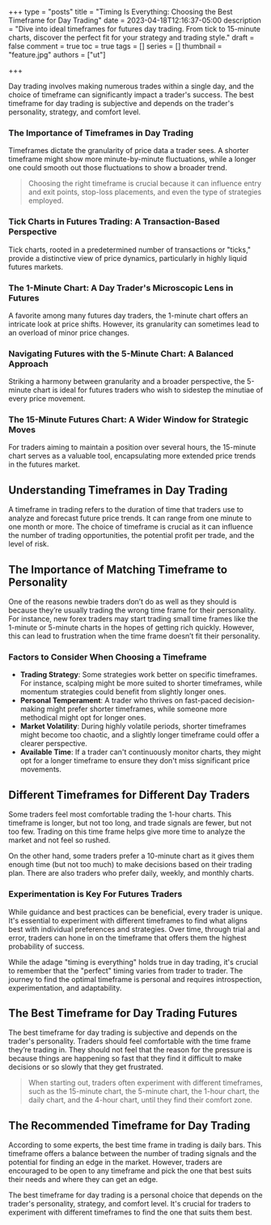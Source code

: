 +++
type = "posts"
title = "Timing Is Everything: Choosing the Best Timeframe for Day Trading"
date =  2023-04-18T12:16:37-05:00
description = "Dive into ideal timeframes for futures day trading. From tick to 15-minute charts, discover the perfect fit for your strategy and trading style."
draft = false
comment = true
toc = true
tags = []
series = []
thumbnail = "feature.jpg"
authors = ["ut"]

+++

Day trading involves making numerous trades within a single day, and the choice of timeframe can significantly impact a trader's success. The best timeframe for day trading is subjective and depends on the trader's personality, strategy, and comfort level.

### The Importance of Timeframes in Day Trading

Timeframes dictate the granularity of price data a trader sees. A shorter timeframe might show more minute-by-minute fluctuations, while a longer one could smooth out those fluctuations to show a broader trend.

> Choosing the right timeframe is crucial because it can influence entry and exit points, stop-loss placements, and even the type of strategies employed.

### Tick Charts in Futures Trading: A Transaction-Based Perspective

Tick charts, rooted in a predetermined number of transactions or "ticks," provide a distinctive view of price dynamics, particularly in highly liquid futures markets.

### The 1-Minute Chart: A Day Trader's Microscopic Lens in Futures

A favorite among many futures day traders, the 1-minute chart offers an intricate look at price shifts. However, its granularity can sometimes lead to an overload of minor price changes.

### Navigating Futures with the 5-Minute Chart: A Balanced Approach

Striking a harmony between granularity and a broader perspective, the 5-minute chart is ideal for futures traders who wish to sidestep the minutiae of every price movement.

### The 15-Minute Futures Chart: A Wider Window for Strategic Moves

For traders aiming to maintain a position over several hours, the 15-minute chart serves as a valuable tool, encapsulating more extended price trends in the futures market.

## Understanding Timeframes in Day Trading

A timeframe in trading refers to the duration of time that traders use to analyze and forecast future price trends. It can range from one minute to one month or more. The choice of timeframe is crucial as it can influence the number of trading opportunities, the potential profit per trade, and the level of risk.

## The Importance of Matching Timeframe to Personality

One of the reasons newbie traders don’t do as well as they should is because they’re usually trading the wrong time frame for their personality. For instance, new forex traders may start trading small time frames like the 1-minute or 5-minute charts in the hopes of getting rich quickly. However, this can lead to frustration when the time frame doesn’t fit their personality.


### Factors to Consider When Choosing a Timeframe

 - **Trading Strategy**: Some strategies work better on specific timeframes. For instance, scalping might be more suited to shorter timeframes, while momentum strategies could benefit from slightly longer ones.
 - **Personal Temperament**: A trader who thrives on fast-paced decision-making might prefer shorter timeframes, while someone more methodical might opt for longer ones.
 - **Market Volatility**: During highly volatile periods, shorter timeframes might become too chaotic, and a slightly longer timeframe could offer a clearer perspective.
 - **Available Time**: If a trader can't continuously monitor charts, they might opt for a longer timeframe to ensure they don't miss significant price movements.

## Different Timeframes for Different Day Traders

Some traders feel most comfortable trading the 1-hour charts. This timeframe is longer, but not too long, and trade signals are fewer, but not too few. Trading on this time frame helps give more time to analyze the market and not feel so rushed.

On the other hand, some traders prefer a 10-minute chart as it gives them enough time (but not too much) to make decisions based on their trading plan. There are also traders who prefer daily, weekly, and monthly charts.

### Experimentation is Key For Futures Traders

While guidance and best practices can be beneficial, every trader is unique. It's essential to experiment with different timeframes to find what aligns best with individual preferences and strategies. Over time, through trial and error, traders can hone in on the timeframe that offers them the highest probability of success.

While the adage "timing is everything" holds true in day trading, it's crucial to remember that the "perfect" timing varies from trader to trader. The journey to find the optimal timeframe is personal and requires introspection, experimentation, and adaptability.

## The Best Timeframe for Day Trading Futures

The best timeframe for day trading is subjective and depends on the trader's personality. Traders should feel comfortable with the time frame they’re trading in. They should not feel that the reason for the pressure is because things are happening so fast that they find it difficult to make decisions or so slowly that they get frustrated.

> When starting out, traders often experiment with different timeframes, such as the 15-minute chart, the 5-minute chart, the 1-hour chart, the daily chart, and the 4-hour chart, until they find their comfort zone.

## The Recommended Timeframe for Day Trading

According to some experts, the best time frame in trading is daily bars. This timeframe offers a balance between the number of trading signals and the potential for finding an edge in the market. However, traders are encouraged to be open to any timeframe and pick the one that best suits their needs and where they can get an edge.

The best timeframe for day trading is a personal choice that depends on the trader's personality, strategy, and comfort level. It's crucial for traders to experiment with different timeframes to find the one that suits them best.
